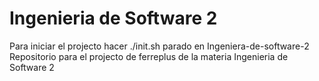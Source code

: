 # Ingenieria de Software 2
Para iniciar el projecto hacer ./init.sh parado en Ingeniera-de-software-2
Repositorio para el projecto de ferreplus de la materia Ingenieria de Software 2
